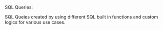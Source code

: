 SQL Queries:

SQL Queies created by using different SQL built in functions and custom logics for various use cases.
